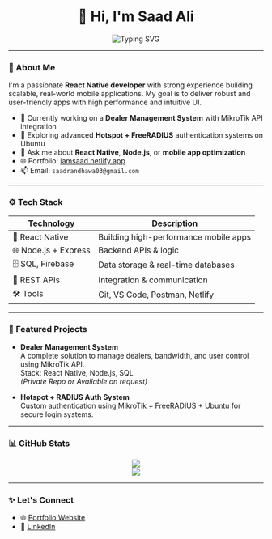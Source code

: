 <h1 align="center">👋 Hi, I'm Saad Ali</h1>

<p align="center">
  <img src="https://readme-typing-svg.demolab.com?font=Fira+Code&weight=500&size=24&pause=1000&color=00FFBF&center=true&vCenter=true&width=480&lines=React+Native+Expert;Networker;Node.js;MERN+Stack+Developer;" alt="Typing SVG" />
</p>

---

### 💼 About Me

I'm a passionate **React Native developer** with strong experience building scalable, real-world mobile applications. My goal is to deliver robust and user-friendly apps with high performance and intuitive UI.

- 🔭 Currently working on a **Dealer Management System** with MikroTik API integration  
- 🧠 Exploring advanced **Hotspot + FreeRADIUS** authentication systems on Ubuntu  
- 💬 Ask me about **React Native**, **Node.js**, or **mobile app optimization**  
- 🌐 Portfolio: [iamsaad.netlify.app](https://iamsaad.netlify.app)  
- 📫 Email: `saadrandhawa03@gmail.com`  

---

### ⚙️ Tech Stack

| Technology         | Description                              |
|--------------------|------------------------------------------|
| 📱 React Native     | Building high-performance mobile apps     |
| 🌐 Node.js + Express| Backend APIs & logic                     |
| 🗄️ SQL, Firebase    | Data storage & real-time databases        |
| 🔌 REST APIs        | Integration & communication              |
| 🛠️ Tools            | Git, VS Code, Postman, Netlify           |

---

### 📌 Featured Projects

- **Dealer Management System**  
  A complete solution to manage dealers, bandwidth, and user control using MikroTik API.  
  Stack: React Native, Node.js, SQL  
  *(Private Repo or Available on request)*

- **Hotspot + RADIUS Auth System**  
  Custom authentication using MikroTik + FreeRADIUS + Ubuntu for secure login systems.

---

### 📊 GitHub Stats

<p align="center">
  <img src="https://github-readme-stats.vercel.app/api?username=iamsaadrandhawa&show_icons=true&theme=radical" />
  <br />
  <img src="https://github-readme-stats.vercel.app/api/top-langs/?username=iamsaadrandhawa&layout=compact&theme=radical" />
</p>

---

### ✨ Let's Connect

- 🌐 [Portfolio Website](https://iamsaad.netlify.app)  
- 💼 [LinkedIn](https://linkedin.com/in/iamsaadrandhawa)
